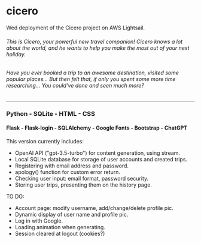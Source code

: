 # cicero

Wed deployment of the Cicero project on AWS Lightsail.

###### This is Cicero, your powerful new travel companion! Cicero knows a lot about the world, and he wants to help you make the most out of your next holiday.

###### Have you ever booked a trip to an awesome destination, visited some popular places… But then felt that, if only you spent some more time researching… You could’ve done and seen much more?

----------------------------------------------------------------------------------------------------------------------------

### Python - SQLite - HTML - CSS
#### Flask - Flask-login - SQLAlchemy - Google Fonts - Bootstrap - ChatGPT

This version currently includes:
- OpenAI API ("gpt-3.5-turbo") for content generation, using stream.
- Local SQLite database for storage of user accounts and created trips.
- Registering with email address and password.
- apology() function for custom error return.
- Checking user input: email format, password security.
- Storing user trips, presenting them on the history page.

TO DO:
- Account page: modify username, add/change/delete profile pic.
- Dynamic display of user name and profile pic.
- Log in with Google.
- Loading animation when generating.
- Session cleared at logout (cookies?)
